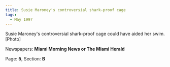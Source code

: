 ```yaml
---  
title: Susie Maroney's controversial shark-proof cage  
tags:  
  - May 1997  
---  
```

  
Susie Maroney's controversial shark-proof cage could have aided her swim. [Photo]  
  
Newspapers: **Miami Morning News or The Miami Herald**  
  
Page: **5**, Section: **B** 
